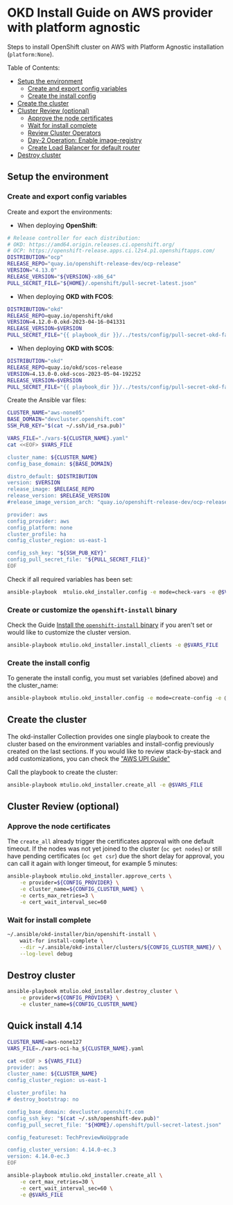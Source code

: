 # OKD Install Guide on AWS provider with platform agnostic

Steps to install OpenShift cluster on AWS with Platform Agnostic installation (`platform:None`).

Table of Contents:

- [Setup the environment](#setup)
    - [Create and export config variables](#setup-vars)
    - [Create the install config](#setup-config)
- [Create the cluster](#create-cluster)
- [Cluster Review (optional)](#review)
    - [Approve the node certificates](#review-approve-csr)
    - [Wait for install complete](#review-wait-for-complete)
    - [Review Cluster Operators](#review-clusteroperators)
    - [Day-2 Operation: Enable image-registry](#review-day2-enable-registry)
    - [Create Load Balancer for default router](#review-create-ingress-lb)
- [Destroy cluster](#destroy-cluster)


## Setup the environment <a name="setup"></a>

### Create and export config variables <a name="setup-vars"></a>

Create and export the environments:

- When deploying **OpenShift**:

```bash
# Release controller for each distribution:
# OKD: https://amd64.origin.releases.ci.openshift.org/
# OCP: https://openshift-release.apps.ci.l2s4.p1.openshiftapps.com/
DISTRIBUTION="ocp"
RELEASE_REPO="quay.io/openshift-release-dev/ocp-release"
VERSION="4.13.0"
RELEASE_VERSION="${VERSION}-x86_64"
PULL_SECRET_FILE="${HOME}/.openshift/pull-secret-latest.json"
```

- When deploying **OKD with FCOS**:

```bash
DISTRIBUTION="okd"
RELEASE_REPO=quay.io/openshift/okd
VERSION=4.12.0-0.okd-2023-04-16-041331
RELEASE_VERSION=$VERSION
PULL_SECRET_FILE="{{ playbook_dir }}/../tests/config/pull-secret-okd-fake.json"
```

- When deploying **OKD with SCOS**:

```bash
DISTRIBUTION="okd"
RELEASE_REPO=quay.io/okd/scos-release
VERSION=4.13.0-0.okd-scos-2023-05-04-192252
RELEASE_VERSION=$VERSION
PULL_SECRET_FILE="{{ playbook_dir }}/../tests/config/pull-secret-okd-fake.json"
```

Create the Ansible var files:


```bash
CLUSTER_NAME="aws-none05"
BASE_DOMAIN="devcluster.openshift.com"
SSH_PUB_KEY="$(cat ~/.ssh/id_rsa.pub)"

VARS_FILE="./vars-${CLUSTER_NAME}.yaml"
cat <<EOF> $VARS_FILE

cluster_name: ${CLUSTER_NAME}
config_base_domain: ${BASE_DOMAIN}

distro_default: $DISTRIBUTION
version: $VERSION
release_image: $RELEASE_REPO
release_version: $RELEASE_VERSION
#release_image_version_arch: "quay.io/openshift-release-dev/ocp-release:4.13.0-x86_64"

provider: aws
config_provider: aws
config_platform: none
cluster_profile: ha
config_cluster_region: us-east-1

config_ssh_key: "${SSH_PUB_KEY}"
config_pull_secret_file: "${PULL_SECRET_FILE}"
EOF
```

Check if all required variables has been set:

```bash
ansible-playbook  mtulio.okd_installer.config -e mode=check-vars -e @$VARS_FILE
```

### Create or customize the `openshift-install` binary

Check the Guide [Install the `openshift-install` binary](./install-openshift-install.md) if you aren't set or would like to customize the cluster version.

```bash
ansible-playbook mtulio.okd_installer.install_clients -e @$VARS_FILE
```

### Create the install config <a name="setup-config"></a>

To generate the install config, you must set variables (defined above) and the cluster_name:

```bash
ansible-playbook mtulio.okd_installer.config -e mode=create-config -e @$VARS_FILE
```

## Create the cluster <a name="create-cluster"></a>

The okd-installer Collection provides one single playbook to create the cluster based on the environment variables and install-config previously created on the last sections. If you would like to review stack-by-stack and add customizations, you can check the ["AWS UPI Guide"](./aws-upi.md)

Call the playbook to create the cluster:

```bash
ansible-playbook mtulio.okd_installer.create_all -e @$VARS_FILE
```

## Cluster Review (optional) <a name="review"></a>

### Approve the node certificates <a name="review-approve-csr"></a>

The `create_all` already trigger the certificates approval with one default timeout. If the nodes was not yet joined to the cluster (`oc get nodes`) or still have pending certificates (`oc get csr`) due the short delay for approval, you can call it again with longer timeout, for example 5 minutes:

```bash
ansible-playbook mtulio.okd_installer.approve_certs \
    -e provider=${CONFIG_PROVIDER} \
    -e cluster_name=${CONFIG_CLUSTER_NAME} \
    -e certs_max_retries=3 \
    -e cert_wait_interval_sec=60
```

<!-- - Approve the certificates (manually)

```bash
approve_certs() {
    export KUBECONFIG=${HOME}/.ansible/okd-installer/clusters/${CONFIG_CLUSTER_NAME}/auth/kubeconfig
    for i in $(oc get csr --no-headers  | \
                grep -i pending         | \
                awk '{ print $1 }')     ; do \
        echo "> Approving certificate $i"; \
        oc adm certificate approve $i; \
    done
}
while true; do approve_certs; sleep 30; done
``` -->

### Wait for install complete <a name="review-wait-for-complete"></a>

```bash
~/.ansible/okd-installer/bin/openshift-install \
    wait-for install-complete \
    --dir ~/.ansible/okd-installer/clusters/${CONFIG_CLUSTER_NAME}/ \
    --log-level debug
```

## Destroy cluster <a name="destroy-cluster"></a>

```bash
ansible-playbook mtulio.okd_installer.destroy_cluster \
    -e provider=${CONFIG_PROVIDER} \
    -e cluster_name=${CONFIG_CLUSTER_NAME}
```


## Quick install 4.14

```bash
CLUSTER_NAME=aws-none127
VARS_FILE=./vars-oci-ha_${CLUSTER_NAME}.yaml

cat <<EOF > ${VARS_FILE}
provider: aws
cluster_name: ${CLUSTER_NAME}
config_cluster_region: us-east-1

cluster_profile: ha
# destroy_bootstrap: no

config_base_domain: devcluster.openshift.com
config_ssh_key: "$(cat ~/.ssh/openshift-dev.pub)"
config_pull_secret_file: "${HOME}/.openshift/pull-secret-latest.json"

config_featureset: TechPreviewNoUpgrade

config_cluster_version: 4.14.0-ec.3
version: 4.14.0-ec.3
EOF
```

```bash
ansible-playbook mtulio.okd_installer.create_all \
    -e cert_max_retries=30 \
    -e cert_wait_interval_sec=60 \
    -e @$VARS_FILE
```
